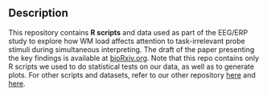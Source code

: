## Description

This repository contains **R scripts** and data used as part of the EEG/ERP study to explore how WM load affects attention to task-irrelevant probe stimuli during simultaneous interpreting. The draft of the paper presenting the key findings is available at [bioRxiv.org](https://cloud.mail.ru/public/3Lon/PVvjRVfY4). Note that this repo contains only R scripts we used  to do statistical tests on our data, as well as to generate plots. For other scripts and datasets, refer to our other repository [here](https://github.com/RomanKoshkin/EEG) and [here](https://github.com/RomanKoshkin/VBA).
